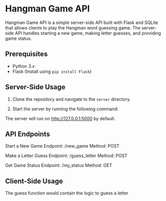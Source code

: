 # Hangman Game API

Hangman Game API is a simple server-side API built with Flask and SQLite that allows clients to play the Hangman word guessing game. The server-side API handles starting a new game, making letter guesses, and providing game status.

## Prerequisites

- Python 3.x
- Flask (Install using `pip install Flask`)

## Server-Side Usage

1. Clone the repository and navigate to the `server` directory.

2. Start the server by running the following command:


The server will run on http://127.0.0.1:5000 by default.

API Endpoints
------------------
Start a New Game
Endpoint: /new_game
Method: POST

Make a Letter Guess
Endpoint: /guess_letter
Method: POST

Get Game Status
Endpoint: /my_status
Method: GET


Client-Side Usage
------------------

The guess function would contain the logic to guess a letter

